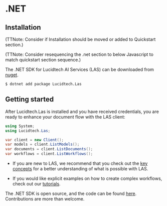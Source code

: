 # .NET

## Installation

(TTNote: Consider if Installation should be moved or added to Quickstart section.)

(TTNote: Consider resequencing the .net section to below Javascript to match quickstart section sequence.)

The .NET SDK for Lucidtech AI Services (LAS) can be downloaded from 
[nuget](https://www.nuget.org/packages/Lucidtech.Las).

```commandline
$ dotnet add package Lucidtech.Las
```


## Getting started 
After Lucidtech.Las is installed and you have received credentials, 
you are ready to enhance your document flow with the LAS client:
```cs
using System;
using Lucidtech.Las;

var client = new Client();
var models = client.ListModels();
var documents = client.ListDocuments();
var workflows = client.ListWorkflows();
```

- If you are new to LAS, we recommend that you check out the [key concepts](../../introduction) 
for a better understanding of what is possible with LAS.

- If you would like explicit examples on how to create complex workflows, 
check out our [tutorials](../../tutorials).

The .NET SDK is open source, and the code can be found [here](https://github.com/LucidtechAI/las-sdk-net).
Contributions are more than welcome.
